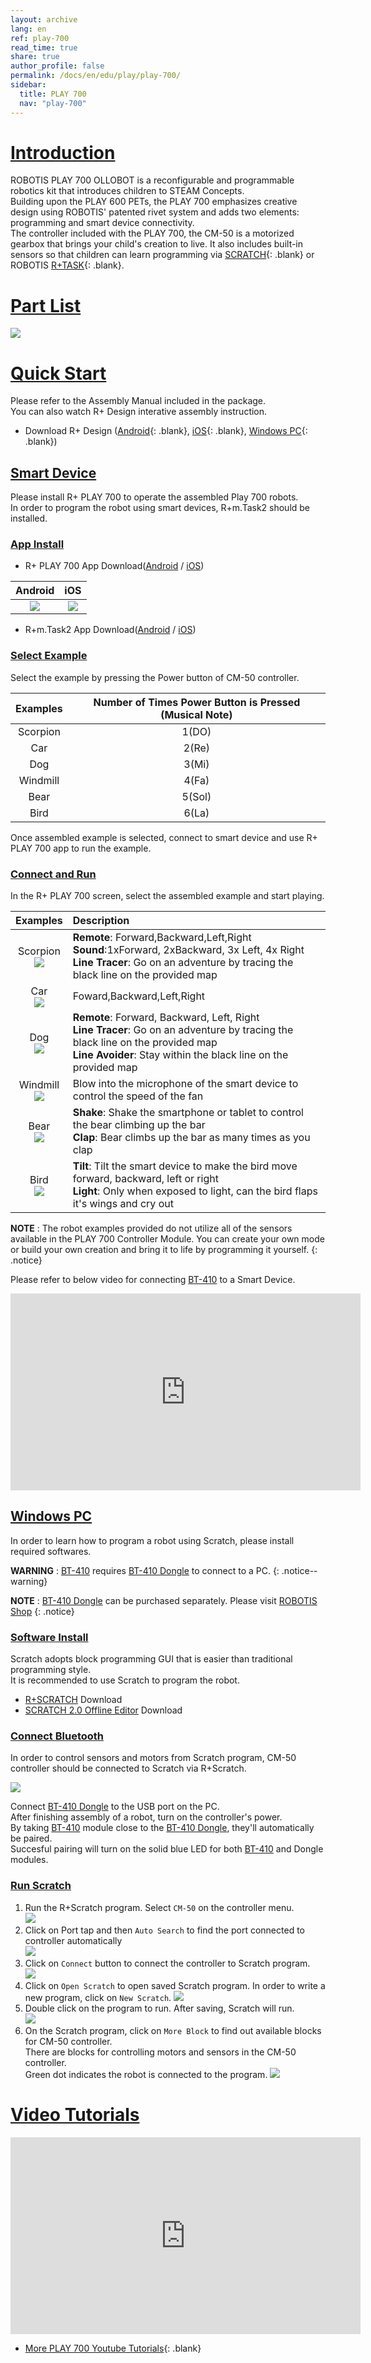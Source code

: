 ```yaml
---
layout: archive
lang: en
ref: play-700
read_time: true
share: true
author_profile: false
permalink: /docs/en/edu/play/play-700/
sidebar:
  title: PLAY 700
  nav: "play-700"
---
```


# [Introduction](#introduction)

ROBOTIS PLAY 700 OLLOBOT is a reconfigurable and programmable robotics kit that introduces children to STEAM Concepts.  
Building upon the PLAY 600 PETs, the PLAY 700 emphasizes creative design using ROBOTIS' patented rivet system and adds two elements: programming and smart device connectivity.  
The controller included with the PLAY 700, the CM-50 is a motorized gearbox that brings your child's creation to live. It also includes built-in sensors so that children can learn programming via [SCRATCH]{: .blank} or ROBOTIS [R+TASK]{: .blank}.   

# [Part List](#part-list)
![](/assets/images/edu/play/700/play_700_partlist.png/)


# [Quick Start](#quick-start)

Please refer to the Assembly Manual included in the package.  
You can also watch R+ Design interative assembly instruction.
- Download R+ Design ([Android]{: .blank}, [iOS]{: .blank}, [Windows PC]{: .blank})

## [Smart Device](#smart-device)
Please install R+ PLAY 700 to operate the assembled Play 700 robots.  
In order to program the robot using smart devices, R+m.Task2 should be installed.

### [App Install](#app-install)

- R+ PLAY 700 App Download([Android](https://play.google.com/store/apps/details?id=com.robotis.play700&hl=en) / [iOS](https://itunes.apple.com/us/app/play700/id1156037721))

|                         Android                          |                         iOS                          |
|:--------------------------------------------------------:|:----------------------------------------------------:|
| ![](/assets/images/edu/play/700/play_700_android_qr.png) | ![](/assets/images/edu/play/700/play_700_ios_qr.png) |

- R+m.Task2 App Download([Android](https://play.google.com/store/apps/details?id=com.robotis.task2) / [iOS](https://itunes.apple.com/us/app/r-m-task2-robotis/id1031166481))

### [Select Example](#select-example)
Select the example by pressing the Power button of CM-50 controller.

| Examples | Number of Times Power Button is Pressed (Musical Note) |
|:--------:|:------------------------------------------------------:|
| Scorpion |                         1(DO)                          |
|   Car    |                         2(Re)                          |
|   Dog    |                         3(Mi)                          |
| Windmill |                         4(Fa)                          |
|   Bear   |                         5(Sol)                         |
|   Bird   |                         6(La)                          |

Once assembled example is selected, connect to smart device and use R+ PLAY 700 app to run the example.

### [Connect and Run](#connect-and-run)

In the R+ PLAY 700 screen, select the assembled example and start playing.

|                                 Examples                                  | Description                                                                                                                                                                                         |
|:-------------------------------------------------------------------------:|:----------------------------------------------------------------------------------------------------------------------------------------------------------------------------------------------------|
| Scorpion<br>![](/assets/images/edu/play/700/play_700_appimg_scorpion.png) | **Remote**: Forward,Backward,Left,Right<br>**Sound**:1xForward, 2xBackward, 3x Left, 4x Right <br>**Line Tracer**: Go on an adventure by tracing the black line on the provided map                 |
|      Car<br>![](/assets/images/edu/play/700/play_700_appimg_car.png)      | Foward,Backward,Left,Right                                                                                                                                                                          |
|      Dog<br>![](/assets/images/edu/play/700/play_700_appimg_dog.png)      | **Remote**: Forward, Backward, Left, Right<br>**Line Tracer**: Go on an adventure by tracing the black line on the provided map<br>**Line Avoider**: Stay within the black line on the provided map |
| Windmill<br>![](/assets/images/edu/play/700/play_700_appimg_windmill.png) | Blow into the microphone of the smart device to control the speed of the fan                                                                                                                        |
|     Bear<br>![](/assets/images/edu/play/700/play_700_appimg_bear.png)     | **Shake**: Shake the smartphone or tablet to control the bear climbing up the bar<br>**Clap**: Bear climbs up the bar as many times as you clap                                                     |
|     Bird<br>![](/assets/images/edu/play/700/play_700_appimg_bird.png)     | **Tilt**: Tilt the smart device to make the bird move forward, backward, left or right<br> **Light**: Only when exposed to light, can the bird flaps it's wings and cry out                         |

**NOTE** : The robot examples provided do not utilize all of the sensors available in the PLAY 700 Controller Module. You can create your own mode or build your own creation and bring it to life by programming it yourself.
{: .notice}

Please refer to below video for connecting [BT-410] to a Smart Device.

<iframe width="560" height="315" src="https://www.youtube.com/embed/ZCGLbpLzKsw" frameborder="0" allow="accelerometer; autoplay; encrypted-media; gyroscope; picture-in-picture" allowfullscreen></iframe>

## [Windows PC](#windows-pc)
In order to learn how to program a robot using Scratch, please install required softwares.

**WARNING** : [BT-410] requires [BT-410 Dongle] to connect to a PC.
{: .notice--warning}

**NOTE** : [BT-410 Dongle] can be purchased separately. Please visit [ROBOTIS Shop](http://www.robotis.us/bt-410-dongle/#)
{: .notice}

### [Software Install](#software-install)

Scratch adopts block programming GUI that is easier than traditional programming style.  
It is recommended to use Scratch to program the robot.  

- [R+SCRATCH](http://en.robotis.com/service/download.php?no=9%20) Download
- [SCRATCH 2.0 Offline Editor](https://scratch.mit.edu/download) Download

### [Connect Bluetooth](#connect-bluetooth)  

In order to control sensors and motors from Scratch program, CM-50 controller should be connected to Scratch via R+Scratch.  

![](/assets/images/edu/play/700/play_700_bt410topc.png)

Connect [BT-410 Dongle] to the USB port on the PC.  
After finishing assembly of a robot, turn on the controller's power.  
By taking [BT-410] module close to the [BT-410 Dongle], they'll automatically be paired.  
Succesful pairing will turn on the solid blue LED for both [BT-410] and Dongle modules.  

### [Run Scratch](#run-scratch)

1. Run the R+Scratch program. Select `CM-50` on the controller menu.  
  ![](/assets/images/edu/play/700/play_700_a_scratch.png)
2. Click on Port tap and then `Auto Search` to find the port connected to controller automatically  
  ![](/assets/images/edu/play/700/play_700_b_scratch.png)
3. Click on `Connect` button to connect the controller to Scratch program.  
  ![](/assets/images/edu/play/700/play_700_c_scratch.png)
4. Click on `Open Scratch` to open saved Scratch program. In order to write a new program, click on `New Scratch`.
  ![](/assets/images/edu/play/700/play_700_d_scratch.png)
5. Double click on the program to run. After saving, Scratch will run.  
  ![](/assets/images/edu/play/700/play_700_e_scratch.png)
6. On the Scratch program, click on `More Block` to find out available blocks for CM-50 controller.  
There are blocks for controlling motors and sensors in the CM-50 controller.  
Green dot indicates the robot is connected to the program.
  ![](/assets/images/edu/play/700/play_700_f_scratch.png)

# [Video Tutorials](#video-tutorials)

<iframe width="560" height="315" src="https://www.youtube.com/embed/puImcDj4c7o" frameborder="0" allow="accelerometer; autoplay; encrypted-media; gyroscope; picture-in-picture" allowfullscreen></iframe>

- [More PLAY 700 Youtube Tutorials]{: .blank}

[R+TASK]: /docs/en/software/rplus2/task/
[SCRATCH]: /docs/en/software/rplus2/scratch/
[BT-410]: /docs/en/parts/communication/bt-410/
[BT-410 Dongle]: /docs/en/parts/communication/bt-410-dongle/
[iOS]: https://itunes.apple.com/us/app/r-m-design-robotis/id975779539
[Android]: https://play.google.com/store/apps/details?id=com.robotis.mdesign
[Windows PC]: http://en.robotis.com/service/download.php?no=11
[More PLAY 700 Youtube Tutorials]: https://www.youtube.com/playlist?list=PL2z6VsTHIiDOV2aan_4a9Q4AzsGpI7aHi

